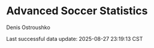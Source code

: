 # Advanced Soccer Statistics
Denis Ostroushko

<!-- gfm -->

Last successful data update: 2025-08-27 23:19:13 CST
